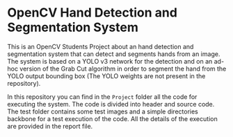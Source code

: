# OpenCV Hand Detection and Segmentation System
This is an OpenCV Students Project about an hand detection and segmentation system that can detect and segments hands from an image. The system is based on a YOLO v3 network for the detection and on an ad-hoc version of the Grab Cut algorithm in order to segment the hand from the YOLO output bounding box (The YOLO weights are not present in the repository). 

In this repository you can find in the <code>Project</code> folder all the code for executing the system. The code is divided into header and source code. The test folder contains some test images and a simple directories backbone for a test execution of the code. All the details of the execution are provided in the report file. 
